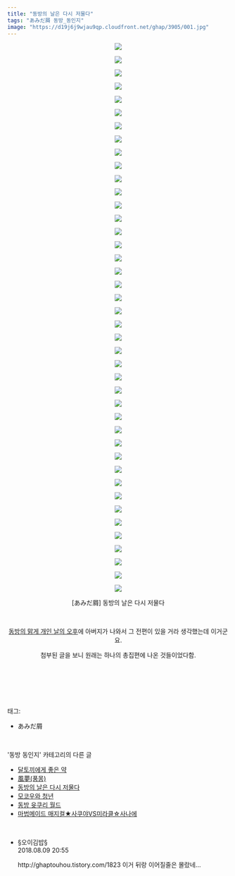 ```yaml
---
title: "동방의 날은 다시 저물다"
tags: "あみだ屑 동방_동인지"
image: "https://d19j6j9wjau9qp.cloudfront.net/ghap/3905/001.jpg"
---
```

<div class="article">
<p style="text-align: center; clear: none; float: none;"><img src="{{ site.imgserver8 }}/ghap/3905/001.jpg"/></p>
<p style="text-align: center; clear: none; float: none;"><img src="{{ site.imgserver8 }}/ghap/3905/002.jpg"/></p>
<p style="text-align: center; clear: none; float: none;"><img src="{{ site.imgserver8 }}/ghap/3905/003.jpg"/></p>
<p style="text-align: center; clear: none; float: none;"><img src="{{ site.imgserver8 }}/ghap/3905/004.jpg"/></p>
<p style="text-align: center; clear: none; float: none;"><img src="{{ site.imgserver8 }}/ghap/3905/005.jpg"/></p>
<p style="text-align: center; clear: none; float: none;"><img src="{{ site.imgserver8 }}/ghap/3905/006.jpg"/></p>
<p style="text-align: center; clear: none; float: none;"><img src="{{ site.imgserver8 }}/ghap/3905/007.jpg"/></p>
<p style="text-align: center; clear: none; float: none;"><img src="{{ site.imgserver8 }}/ghap/3905/008.jpg"/></p>
<p style="text-align: center; clear: none; float: none;"><img src="{{ site.imgserver8 }}/ghap/3905/009.jpg"/></p>
<p style="text-align: center; clear: none; float: none;"><img src="{{ site.imgserver8 }}/ghap/3905/010.jpg"/></p>
<p style="text-align: center; clear: none; float: none;"><img src="{{ site.imgserver8 }}/ghap/3905/011.jpg"/></p>
<p style="text-align: center; clear: none; float: none;"><img src="{{ site.imgserver8 }}/ghap/3905/012.jpg"/></p>
<p style="text-align: center; clear: none; float: none;"><img src="{{ site.imgserver8 }}/ghap/3905/013.jpg"/></p>
<p style="text-align: center; clear: none; float: none;"><img src="{{ site.imgserver8 }}/ghap/3905/014.jpg"/></p>
<p style="text-align: center; clear: none; float: none;"><img src="{{ site.imgserver8 }}/ghap/3905/015.jpg"/></p>
<p style="text-align: center; clear: none; float: none;"><img src="{{ site.imgserver8 }}/ghap/3905/016.jpg"/></p>
<p style="text-align: center; clear: none; float: none;"><img src="{{ site.imgserver8 }}/ghap/3905/017.jpg"/></p>
<p style="text-align: center; clear: none; float: none;"><img src="{{ site.imgserver8 }}/ghap/3905/018.jpg"/></p>
<p style="text-align: center; clear: none; float: none;"><img src="{{ site.imgserver8 }}/ghap/3905/019.jpg"/></p>
<p style="text-align: center; clear: none; float: none;"><img src="{{ site.imgserver8 }}/ghap/3905/020.jpg"/></p>
<p style="text-align: center; clear: none; float: none;"><img src="{{ site.imgserver8 }}/ghap/3905/021.jpg"/></p>
<p style="text-align: center; clear: none; float: none;"><img src="{{ site.imgserver8 }}/ghap/3905/022.jpg"/></p>
<p style="text-align: center; clear: none; float: none;"><img src="{{ site.imgserver8 }}/ghap/3905/023.jpg"/></p>
<p style="text-align: center; clear: none; float: none;"><img src="{{ site.imgserver8 }}/ghap/3905/024.jpg"/></p>
<p style="text-align: center; clear: none; float: none;"><img src="{{ site.imgserver8 }}/ghap/3905/025.jpg"/></p>
<p style="text-align: center; clear: none; float: none;"><img src="{{ site.imgserver8 }}/ghap/3905/026.jpg"/></p>
<p style="text-align: center; clear: none; float: none;"><img src="{{ site.imgserver8 }}/ghap/3905/027.jpg"/></p>
<p style="text-align: center; clear: none; float: none;"><img src="{{ site.imgserver8 }}/ghap/3905/028.jpg"/></p>
<p style="text-align: center; clear: none; float: none;"><img src="{{ site.imgserver8 }}/ghap/3905/029.jpg"/></p>
<p style="text-align: center; clear: none; float: none;"><img src="{{ site.imgserver8 }}/ghap/3905/030.jpg"/></p>
<p style="text-align: center; clear: none; float: none;"><img src="{{ site.imgserver8 }}/ghap/3905/031.jpg"/></p>
<p style="text-align: center; clear: none; float: none;"><img src="{{ site.imgserver8 }}/ghap/3905/032.jpg"/></p>
<p style="text-align: center; clear: none; float: none;"><img src="{{ site.imgserver8 }}/ghap/3905/033.jpg"/></p>
<p style="text-align: center; clear: none; float: none;"><img src="{{ site.imgserver8 }}/ghap/3905/034.jpg"/></p>
<p style="text-align: center; clear: none; float: none;"><img src="{{ site.imgserver8 }}/ghap/3905/035.jpg"/></p>
<p style="text-align: center; clear: none; float: none;"><img src="{{ site.imgserver8 }}/ghap/3905/036.jpg"/></p>
<p style="text-align: center; clear: none; float: none;"><img src="{{ site.imgserver8 }}/ghap/3905/037.jpg"/></p>
<p style="text-align: center; clear: none; float: none;"><img src="{{ site.imgserver8 }}/ghap/3905/038.jpg"/></p>
<p style="text-align: center; clear: none; float: none;"><img src="{{ site.imgserver8 }}/ghap/3905/039.jpg"/></p>
<p style="text-align: center; clear: none; float: none;"><img src="{{ site.imgserver8 }}/ghap/3905/040.jpg"/></p>
<p style="text-align: center; clear: none; float: none;"><img src="{{ site.imgserver8 }}/ghap/3905/041.jpg"/></p>
<p style="text-align: center; clear: none; float: none;"><img src="{{ site.imgserver8 }}/ghap/3905/042.jpg"/></p>
<p style="text-align: center; clear: none; float: none;">[あみだ屑] 동방의 날은 다시 저물다</p>
<p style="text-align: center; clear: none; float: none;"><br/></p>
<p style="text-align: center; clear: none; float: none;"><a class="tx-link" href="http://ghaptouhou.tistory.com/736" target="_blank">동방의 맑게 개인 날의 오후</a>에 아버지가 나와서 그 전편이 있을 거라 생각했는데 이거군요.</p>
<p style="text-align: center; clear: none; float: none;">첨부된 글을 보니 원래는 하나의 총집편에 나온 것들이었다함.</p>
<p style="text-align: center; clear: none; float: none;"><br/></p>
<p><br/></p>
</div><br/>
<div class="tagTrail">
<p>태그: </p>
<ul>
<li>あみだ屑</li>
</ul>
</div><br/>
<div class="another">
<p>'동방 동인지' 카테고리의 다른 글</p>
<ul>
<li><a href="/ghap_3907">달토끼에게 좋은 약</a></li>
<li><a href="/ghap_3906">風夢(풍몽)</a></li>
<li><a href="/ghap_3905">동방의 날은 다시 저물다</a></li>
<li><a href="/ghap_3904">모코우와 청년</a></li>
<li><a href="/ghap_3903">동방 윳쿠리 월드</a></li>
<li><a href="/ghap_3902">마법메이드 매지컬★사쿠야VS미라클☆사나에</a></li>
</ul>
</div><br/>
<div class="cb_module cb_fluid">
<div class="cb_wrt cb_profile">
<div class="comment">
<ul>
<li class="cb_thumb_off" id="comment15304576">
<div class="cb_comment_area">
<div class="cb_info_area">
<div class="cb_section">
<span class="cb_nick_name">§오이김밥§</span>
</div>
<div class="cb_section">
<span class="cb_date">2018.08.09 20:55 </span>
</div>
</div>
<div class="cb_dsc_comment">
<p class="cb_dsc">
											http://ghaptouhou.tistory.com/1823 이거 뒤랑 이어질줄은 몰랐네...
										</p>
</div>
</div></li>
</ul>
</div>
</div><!-- commentList close -->
</div><br/>

